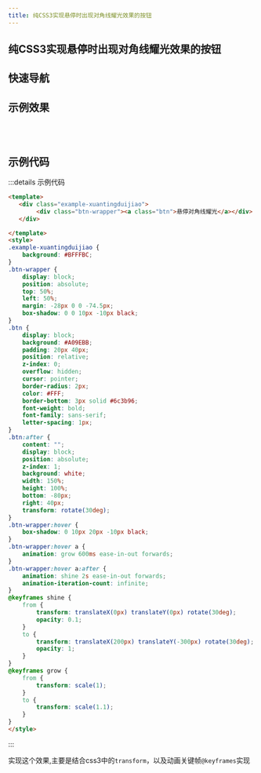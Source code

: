 ```yaml
---
title: 纯CSS3实现悬停时出现对角线耀光效果的按钮
---
```


## 纯CSS3实现悬停时出现对角线耀光效果的按钮

## 快速导航

<TOC />

## 示例效果

<template>
   <div class="example-xuantingduijiao">
        <div class="btn-wrapper"><a class="btn">悬停对角线耀光</a></div>
   </div>

</template>
<style>
.example-xuantingduijiao {
    background: #BFFFBC;
}
.btn-wrapper {
    display: block;
    position: absolute;
    top: 50%;
    left: 50%;
    margin: -28px 0 0 -74.5px;
    box-shadow: 0 0 10px -10px black;
}
.btn {
    display: block;
    background: #A09EBB;
    padding: 20px 40px;
    position: relative;
    z-index: 0;
    overflow: hidden;
    cursor: pointer;
    border-radius: 2px;
    color: #FFF;
    border-bottom: 3px solid #6c3b96;
    font-weight: bold;
    font-family: sans-serif;
    letter-spacing: 1px;
}
.btn:after {
    content: "";
    display: block;
    position: absolute;
    z-index: 1;
    background: white;
    width: 150%;
    height: 100%;
    bottom: -80px;
    right: 40px;
    transform: rotate(30deg);
}
.btn-wrapper:hover {
    box-shadow: 0 10px 20px -10px black;
}
.btn-wrapper:hover a {
    animation: grow 600ms ease-in-out forwards;
}
.btn-wrapper:hover a:after {
    animation: shine 2s ease-in-out forwards;
    animation-iteration-count: infinite;
}
@keyframes shine {
    from {
        transform: translateX(0px) translateY(0px) rotate(30deg);
        opacity: 0.1;
    }
    to {
        transform: translateX(200px) translateY(-300px) rotate(30deg);
        opacity: 1;
    }
}
@keyframes grow {
    from {
        transform: scale(1);
    }
    to {
        transform: scale(1.1);
    }
}
</style>
<br /><br />

## 示例代码

:::details 示例代码
```html
<template>
   <div class="example-xuantingduijiao">
        <div class="btn-wrapper"><a class="btn">悬停对角线耀光</a></div>
   </div>

</template>
<style>
.example-xuantingduijiao {
    background: #BFFFBC;
}
.btn-wrapper {
    display: block;
    position: absolute;
    top: 50%;
    left: 50%;
    margin: -28px 0 0 -74.5px;
    box-shadow: 0 0 10px -10px black;
}
.btn {
    display: block;
    background: #A09EBB;
    padding: 20px 40px;
    position: relative;
    z-index: 0;
    overflow: hidden;
    cursor: pointer;
    border-radius: 2px;
    color: #FFF;
    border-bottom: 3px solid #6c3b96;
    font-weight: bold;
    font-family: sans-serif;
    letter-spacing: 1px;
}
.btn:after {
    content: "";
    display: block;
    position: absolute;
    z-index: 1;
    background: white;
    width: 150%;
    height: 100%;
    bottom: -80px;
    right: 40px;
    transform: rotate(30deg);
}
.btn-wrapper:hover {
    box-shadow: 0 10px 20px -10px black;
}
.btn-wrapper:hover a {
    animation: grow 600ms ease-in-out forwards;
}
.btn-wrapper:hover a:after {
    animation: shine 2s ease-in-out forwards;
    animation-iteration-count: infinite;
}
@keyframes shine {
    from {
        transform: translateX(0px) translateY(0px) rotate(30deg);
        opacity: 0.1;
    }
    to {
        transform: translateX(200px) translateY(-300px) rotate(30deg);
        opacity: 1;
    }
}
@keyframes grow {
    from {
        transform: scale(1);
    }
    to {
        transform: scale(1.1);
    }
}
</style>
```
:::

实现这个效果,主要是结合css3中的`transform`，以及动画关键帧`@keyframes`实现

<footer-FooterLink :isShareLink="false" :isDaShang="true" />
